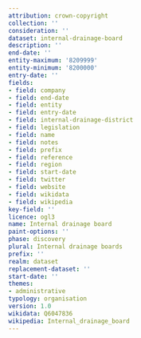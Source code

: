 ```yaml
---
attribution: crown-copyright
collection: ''
consideration: ''
dataset: internal-drainage-board
description: ''
end-date: ''
entity-maximum: '8209999'
entity-minimum: '8200000'
entry-date: ''
fields:
- field: company
- field: end-date
- field: entity
- field: entry-date
- field: internal-drainage-district
- field: legislation
- field: name
- field: notes
- field: prefix
- field: reference
- field: region
- field: start-date
- field: twitter
- field: website
- field: wikidata
- field: wikipedia
key-field: ''
licence: ogl3
name: Internal drainage board
paint-options: ''
phase: discovery
plural: Internal drainage boards
prefix: ''
realm: dataset
replacement-dataset: ''
start-date: ''
themes:
- administrative
typology: organisation
version: 1.0
wikidata: Q6047836
wikipedia: Internal_drainage_board
---
```

